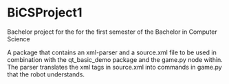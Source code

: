 # BiCSProject1
Bachelor project for the for the first semester of the Bachelor in Computer Science

A package that contains an xml-parser and a source.xml file to be used in combination with the qt_basic_demo package and the game.py node within.
The parser translates the xml tags in source.xml into commands in game.py that the robot understands.

